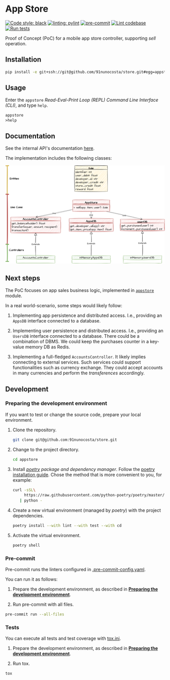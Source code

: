 # App Store

[![Code style: black](https://img.shields.io/badge/code%20style-black-000000.svg)](https://github.com/psf/black)
[![linting: pylint](https://img.shields.io/badge/linting-pylint-yellowgreen)](https://github.com/pylint-dev/pylint)
[![pre-commit](https://img.shields.io/badge/pre--commit-enabled-brightgreen?logo=pre-commit)](https://github.com/pre-commit/pre-commit)
[![Lint codebase](https://github.com/91nunocosta/store/actions/workflows/lint.yml/badge.svg)](https://github.com/91nunocosta/store/actions/workflows/lint.yml)
[![Run tests](https://github.com/91nunocosta/store/actions/workflows/test.yml/badge.svg)](https://github.com/91nunocosta/store/actions/workflows/test.yml)

Proof of Concept (PoC) for a mobile app store controller, supporting _sell_ operation.

## Installation

```bash
pip install -e git+ssh://git@github.com/91nunocosta/store.git#egg=appstore
```

## Usage

Enter the `appstore` _Read-Eval-Print Loop (REPL) Command Line Interface (CLI)_,
and type `help`.

<!-- markdownlint-disable line-length -->

```
appstore
>help
```
<!-- markdownlint-enable line-length -->

## Documentation

See the internal API's documentation [here](https://91nunocosta.github.io/store/).

The implementation includes the following classes:

![UML Classes Diagram](./classes.svg)

## Next steps

The PoC focuses on app sales business logic, implemented in [`appstore`](./appstore/appstore.py)
module.

In a real world-scenario, some steps would likely follow:

1. Implementing app persistence and distributed access.
I.e., providing an `AppsDB` interface connected to a database.

2. Implementing user persistence and distributed access.
I.e., providing an `UsersDB` interface connected to a database.
There could be a combination of DBMS.
We could keep the purchases counter in a key-value memory DB as Redis.

3. Implementing a full-fledged `AccountsController`.
It likely implies connecting to external services.
Such services could support functionalities such as currency exchange.
They could accept accounts in many currencies and perform the _transferences_ accordingly.

## Development

### Preparing the development environment

If you want to test or change the source code, prepare your local environment.

1. Clone the repository.

   ```bash
   git clone git@github.com:91nunocosta/store.git
   ```

2. Change to the project directory.

   ```bash
   cd appstore
   ```

3. Install [_poetry_](https://python-poetry.org/) _package and dependency manager_.
Follow the [poetry installation guide](https://python-poetry.org/docs/#installation).
Chose the method that is more convenient to you, for example:

   ```bash
   curl -sSL\
        https://raw.githubusercontent.com/python-poetry/poetry/master/get-poetry.py \
      | python -
   ```

4. Create a new virtual environment (managed by _poetry_) with the project dependencies.

   ```bash
   poetry install --with lint --with test --with cd
   ```

5. Activate the virtual environment.

   ```bash
   poetry shell
   ```

### Pre-commit

Pre-commit runs the linters configured in
[.pre-commit-config.yaml](./.pre-commit-config.yaml).

You can run it as follows:

1. Prepare the development environment, as described in
[**Preparing the development environment**](#preparing-the-development-environment).

2. Run pre-commit with all files.

```bash
pre-commit run --all-files
```

### Tests

You can execute all tests and test coverage with [tox.ini](./tox.ini).

1. Prepare the development environment, as described in
[**Preparing the development environment**](#preparing-the-development-environment).

2. Run tox.

```bash
tox
```
